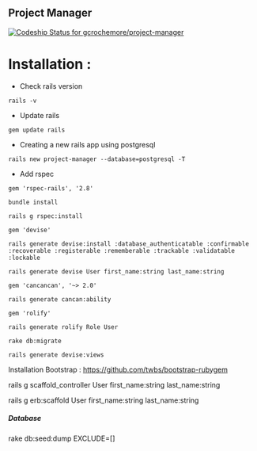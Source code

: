 ## Project Manager

[ ![Codeship Status for gcrochemore/project-manager](https://app.codeship.com/projects/cd603c80-e2bc-0135-eacf-7e3cff71867b/status?branch=feat/initialisation-application)](https://app.codeship.com/projects/267935)

# Installation :

- Check rails version

`rails -v`
- Update rails

`gem update rails`
- Creating a new rails app using postgresql

`rails new project-manager --database=postgresql -T`
- Add rspec

`gem 'rspec-rails', '2.8'`

`bundle install`

`rails g rspec:install`

`gem 'devise'`

`rails generate devise:install :database_authenticatable :confirmable :recoverable :registerable :rememberable :trackable :validatable :lockable`

`rails generate devise User first_name:string last_name:string`

`gem 'cancancan', '~> 2.0'`

`rails generate cancan:ability`

`gem 'rolify'`

`rails generate rolify Role User`

`rake db:migrate`

`rails generate devise:views`

Installation Bootstrap :
https://github.com/twbs/bootstrap-rubygem

rails g scaffold_controller User first_name:string last_name:string

rails g erb:scaffold User first_name:string last_name:string

##### Database
  
  rake db:seed:dump EXCLUDE=[]